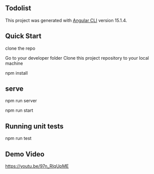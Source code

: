 

## Todolist

This project was generated with [Angular CLI](https://github.com/angular/angular-cli) version 15.1.4.

## Quick Start

clone the repo

Go to your developer folder Clone this project repository to your local machine

npm install

## serve

npm run server

npm run start

## Running unit tests

npm run test

## Demo Video

https://youtu.be/97n_RlqUpME
